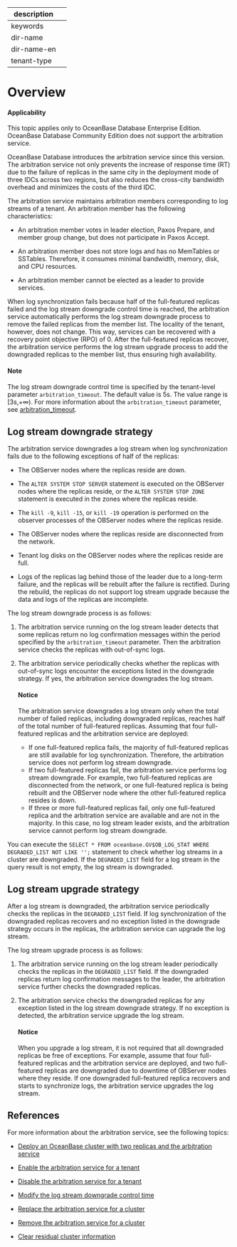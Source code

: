 |description||
|---|---|
|keywords||
|dir-name||
|dir-name-en||
|tenant-type||

# Overview

<main id="notice" >
<h4>Applicability</h4>
<p>This topic applies only to OceanBase Database Enterprise Edition. OceanBase Database Community Edition does not support the arbitration service. </p>
</main>

OceanBase Database introduces the arbitration service since this version. The arbitration service not only prevents the increase of response time (RT) due to the failure of replicas in the same city in the deployment mode of three IDCs across two regions, but also reduces the cross-city bandwidth overhead and minimizes the costs of the third IDC.

The arbitration service maintains arbitration members corresponding to log streams of a tenant. An arbitration member has the following characteristics:

* An arbitration member votes in leader election, Paxos Prepare, and member group change, but does not participate in Paxos Accept.

* An arbitration member does not store logs and has no MemTables or SSTables. Therefore, it consumes minimal bandwidth, memory, disk, and CPU resources.

* An arbitration member cannot be elected as a leader to provide services.

When log synchronization fails because half of the full-featured replicas failed and the log stream downgrade control time is reached, the arbitration service automatically performs the log stream downgrade process to remove the failed replicas from the member list. The locality of the tenant, however, does not change. This way, services can be recovered with a recovery point objective (RPO) of 0. After the full-featured replicas recover, the arbitration service performs the log stream upgrade process to add the downgraded replicas to the member list, thus ensuring high availability.

<main id="notice" type='explain'>
<h4>Note</h4>
<p>The log stream downgrade control time is specified by the tenant-level parameter <code>arbitration_timeout</code>. The default value is 5s. The value range is [3s,+∞). For more information about the <code>arbitration_timeout</code> parameter, see <a href="../../../700.reference/800.configuration-items-and-system-variables/100.system-configuration-items/400.tenant-level-configuration-items/5600.arbitration_timeout.md">arbitration_timeout</a>. </p>
</main>

## Log stream downgrade strategy

The arbitration service downgrades a log stream when log synchronization fails due to the following exceptions of half of the replicas:

* The OBServer nodes where the replicas reside are down.

* The `ALTER SYSTEM STOP SERVER` statement is executed on the OBServer nodes where the replicas reside, or the `ALTER SYSTEM STOP ZONE` statement is executed in the zones where the replicas reside.

* The `kill -9`, `kill -15`, or `kill -19` operation is performed on the observer processes of the OBServer nodes where the replicas reside.

* The OBServer nodes where the replicas reside are disconnected from the network.

* Tenant log disks on the OBServer nodes where the replicas reside are full.

* Logs of the replicas lag behind those of the leader due to a long-term failure, and the replicas will be rebuilt after the failure is rectified. During the rebuild, the replicas do not support log stream upgrade because the data and logs of the replicas are incomplete.

The log stream downgrade process is as follows:

1. The arbitration service running on the log stream leader detects that some replicas return no log confirmation messages within the period specified by the `arbitration_timeout` parameter. Then the arbitration service checks the replicas with out-of-sync logs.

2. The arbitration service periodically checks whether the replicas with out-of-sync logs encounter the exceptions listed in the downgrade strategy. If yes, the arbitration service downgrades the log stream.

   <main id="notice" type='notice'>
   <h4>Notice</h4>
   <p>The arbitration service downgrades a log stream only when the total number of failed replicas, including downgraded replicas, reaches half of the total number of full-featured replicas. Assuming that four full-featured replicas and the arbitration service are deployed:</p>
   <ul>
   <li>If one full-featured replica fails, the majority of full-featured replicas are still available for log synchronization. Therefore, the arbitration service does not perform log stream downgrade. </li>
   <li>If two full-featured replicas fail, the arbitration service performs log stream downgrade. For example, two full-featured replicas are disconnected from the network, or one full-featured replica is being rebuilt and the OBServer node where the other full-featured replica resides is down. </li>
   <li>If three or more full-featured replicas fail, only one full-featured replica and the arbitration service are available and are not in the majority. In this case, no log stream leader exists, and the arbitration service cannot perform log stream downgrade. </li>
   </ul>
   </main>

You can execute the `SELECT * FROM oceanbase.GV$OB_LOG_STAT WHERE DEGRADED_LIST NOT LIKE '';` statement to check whether log streams in a cluster are downgraded. If the `DEGRADED_LIST` field for a log stream in the query result is not empty, the log stream is downgraded.

## Log stream upgrade strategy

After a log stream is downgraded, the arbitration service periodically checks the replicas in the `DEGRADED_LIST` field. If log synchronization of the downgraded replicas recovers and no exception listed in the downgrade strategy occurs in the replicas, the arbitration service can upgrade the log stream.

The log stream upgrade process is as follows:

1. The arbitration service running on the log stream leader periodically checks the replicas in the `DEGRADED_LIST` field. If the downgraded replicas return log confirmation messages to the leader, the arbitration service further checks the downgraded replicas.

2. The arbitration service checks the downgraded replicas for any exception listed in the log stream downgrade strategy. If no exception is detected, the arbitration service upgrade the log stream.

   <main id="notice" type='notice'>
   <h4>Notice</h4>
   <p>When you upgrade a log stream, it is not required that all downgraded replicas be free of exceptions. For example, assume that four full-featured replicas and the arbitration service are deployed, and two full-featured replicas are downgraded due to downtime of OBServer nodes where they reside. If one downgraded full-featured replica recovers and starts to synchronize logs, the arbitration service upgrades the log stream. </p>
   </main>

## References

For more information about the arbitration service, see the following topics:

* [Deploy an OceanBase cluster with two replicas and the arbitration service](../../../400.deploy/300.deploy-oceanbase-enterprise-edition/400.deploy-through-the-command-line/200.deploy-the-oceanbase-cluster-command-line/200.deploy-the-quorum-high-availability-service.md)

* [Enable the arbitration service for a tenant](../400.arbitration-high-availability/200.enable-the-arbitration-service.md)

* [Disable the arbitration service for a tenant](../400.arbitration-high-availability/300.disable-the-arbitration-service.md)

* [Modify the log stream downgrade control time](../400.arbitration-high-availability/400.modify-the-degradation-timeout.md)

* [Replace the arbitration service for a cluster](../400.arbitration-high-availability/500.replace-the-arbitration-service.md)

* [Remove the arbitration service for a cluster](../400.arbitration-high-availability/600.remove-the-arbitration-service.md)

* [Clear residual cluster information](../400.arbitration-high-availability/700.clear-the-residual-information.md)
